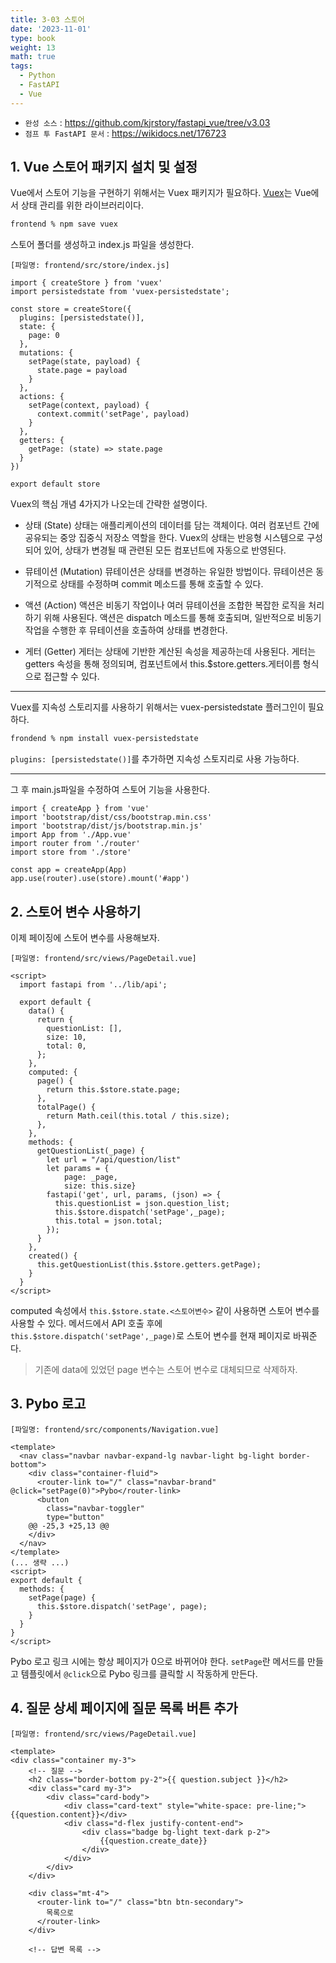 ```yaml
---
title: 3-03 스토어
date: '2023-11-01'
type: book
weight: 13
math: true
tags:
  - Python
  - FastAPI
  - Vue
---
```


- `완성 소스` : https://github.com/kjrstory/fastapi_vue/tree/v3.03
- `점프 투 FastAPI 문서` : https://wikidocs.net/176723



## 1. Vue 스토어 패키지 설치 및 설정

Vue에서 스토어 기능을 구현하기 위해서는 Vuex 패키지가 필요하다. [Vuex](https://vuex.vuejs.org)는 Vue에서 상태 관리를 위한 라이브러리이다.

```bash
frontend % npm save vuex
```

스토어 폴더를 생성하고 index.js 파일을 생성한다.

`[파일명: frontend/src/store/index.js]`
```javascipt
import { createStore } from 'vuex'
import persistedstate from 'vuex-persistedstate';

const store = createStore({
  plugins: [persistedstate()],
  state: {
    page: 0
  },
  mutations: {
    setPage(state, payload) {
      state.page = payload
    }
  },
  actions: {
    setPage(context, payload) {
      context.commit('setPage', payload)
    }
  },
  getters: {
    getPage: (state) => state.page
  }
})

export default store
```

Vuex의 핵심 개념 4가지가 나오는데 간략한 설명이다.
- 상태 (State)
상태는 애플리케이션의 데이터를 담는 객체이다. 여러 컴포넌트 간에 공유되는 중앙 집중식 저장소 역할을 한다. Vuex의 상태는 반응형 시스템으로 구성되어 있어, 상태가 변경될 때 관련된 모든 컴포넌트에 자동으로 반영된다.

- 뮤테이션 (Mutation)
뮤테이션은 상태를 변경하는 유일한 방법이다. 뮤테이션은 동기적으로 상태를 수정하며 commit 메소드를 통해 호출할 수 있다.

- 액션 (Action)
액션은 비동기 작업이나 여러 뮤테이션을 조합한 복잡한 로직을 처리하기 위해 사용된다. 액션은 dispatch 메소드를 통해 호출되며, 일반적으로 비동기 작업을 수행한 후 뮤테이션을 호출하여 상태를 변경한다.

- 게터 (Getter)
게터는 상태에 기반한 계산된 속성을 제공하는데 사용된다. 게터는 getters 속성을 통해 정의되며, 컴포넌트에서 this.$store.getters.게터이름 형식으로 접근할 수 있다.

---
Vuex를 지속성 스토리지를 사용하기 위해서는 vuex-persistedstate 플러그인이 필요하다.
```bash
frondend % npm install vuex-persistedstate
```
`plugins: [persistedstate()]`를 추가하면 지속성 스토지리로 사용 가능하다. 

---
그 후 main.js파일을 수정하여 스토어 기능을 사용한다.

```javascript{hl_lines=[6,9]}
import { createApp } from 'vue'
import 'bootstrap/dist/css/bootstrap.min.css'
import 'bootstrap/dist/js/bootstrap.min.js'
import App from './App.vue'
import router from './router'
import store from './store'

const app = createApp(App)
app.use(router).use(store).mount('#app')
```

## 2. 스토어 변수 사용하기


이제 페이징에 스토어 변수를 사용해보자.

`[파일명: frontend/src/views/PageDetail.vue]`
```vue{hl_lines=["13-15",28]}
<script>
  import fastapi from '../lib/api';

  export default {
    data() {
      return {
        questionList: [],
        size: 10,
        total: 0,
      };
    },
    computed: {
      page() {
        return this.$store.state.page;
      },  
      totalPage() {
        return Math.ceil(this.total / this.size);
      },
    },
    methods: {
      getQuestionList(_page) {
        let url = "/api/question/list"
        let params = { 
            page: _page,
            size: this.size}
        fastapi('get', url, params, (json) => {
          this.questionList = json.question_list;
          this.$store.dispatch('setPage',_page);
          this.total = json.total;
        });
      }
    },
    created() {
      this.getQuestionList(this.$store.getters.getPage);
    }
  }
</script>
```

computed 속성에서 `this.$store.state.<스토어변수>` 같이 사용하면 스토어 변수를 사용할 수 있다. 메서드에서 API 호출 후에 `this.$store.dispatch('setPage',_page)`로 스토어 변수를 현재 페이지로 바꿔준다. 
> 기존에 data에 있었던 page 변수는 스토어 변수로 대체되므로 삭제하자.

## 3. Pybo 로고


`[파일명: frontend/src/components/Navigation.vue]`
```vue{hl_lines=[4, "15-19"]}
<template>
  <nav class="navbar navbar-expand-lg navbar-light bg-light border-bottom">
    <div class="container-fluid">
      <router-link to="/" class="navbar-brand" @click="setPage(0)">Pybo</router-link>
      <button 
        class="navbar-toggler" 
        type="button" 
	@@ -25,3 +25,13 @@
    </div>
  </nav>
</template>
(... 생략 ...)
<script>
export default {
  methods: {
    setPage(page) {
      this.$store.dispatch('setPage', page);
    }
  }
}
</script>
```

Pybo 로고 링크 시에는 항상 페이지가 0으로 바뀌어야 한다. `setPage`란 메서드를 만들고 템플릿에서 `@click`으로 Pybo 링크를 클릭할 시 작동하게 만든다. 



## 4. 질문 상세 페이지에 질문 목록 버튼 추가

`[파일명: frontend/src/views/PageDetail.vue]`
```vue{hl_lines=["16-20"]}
<template>
<div class="container my-3">
    <!-- 질문 -->
    <h2 class="border-bottom py-2">{{ question.subject }}</h2>
    <div class="card my-3">
        <div class="card-body">
            <div class="card-text" style="white-space: pre-line;">{{question.content}}</div>
            <div class="d-flex justify-content-end">
                <div class="badge bg-light text-dark p-2">
                    {{question.create_date}}
                </div>
            </div>
        </div>
    </div>

    <div class="mt-4">
      <router-link to="/" class="btn btn-secondary">
        목록으로
      </router-link>
    </div>

    <!-- 답변 목록 -->
```
